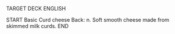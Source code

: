 TARGET DECK
ENGLISH

START
Basic
Curd cheese
Back: n. Soft smooth cheese made from skimmed milk curds.
END
